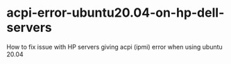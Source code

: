 # acpi-error-ubuntu20.04-on-hp-dell-servers
How to fix issue with HP servers giving acpi (ipmi) error when using ubuntu 20.04
